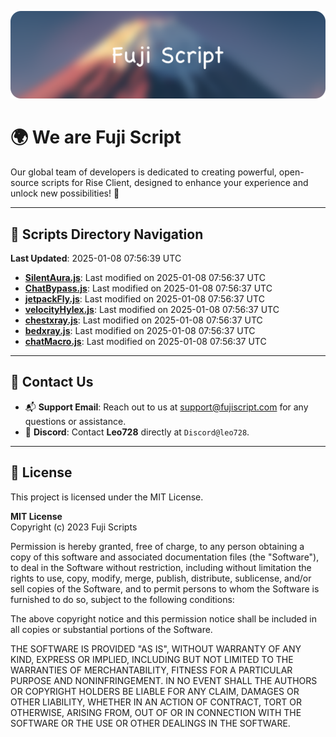 ![Banner](.github/b.webp)

# 🌍 **We are Fuji Script**

Our global team of developers is dedicated to creating powerful, open-source scripts for Rise Client, designed to enhance your experience and unlock new possibilities! 🌟

---
<!-- SCRIPTS_NAVIGATION_START -->
## 📂 **Scripts Directory Navigation**

**Last Updated**: 2025-01-08 07:56:39 UTC

- **[SilentAura.js](scripts/SilentAura.js)**: Last modified on 2025-01-08 07:56:37 UTC
- **[ChatBypass.js](scripts/ChatBypass.js)**: Last modified on 2025-01-08 07:56:37 UTC
- **[jetpackFly.js](scripts/jetpackFly.js)**: Last modified on 2025-01-08 07:56:37 UTC
- **[velocityHylex.js](scripts/velocityHylex.js)**: Last modified on 2025-01-08 07:56:37 UTC
- **[chestxray.js](scripts/chestxray.js)**: Last modified on 2025-01-08 07:56:37 UTC
- **[bedxray.js](scripts/bedxray.js)**: Last modified on 2025-01-08 07:56:37 UTC
- **[chatMacro.js](scripts/chatMacro.js)**: Last modified on 2025-01-08 07:56:37 UTC

<!-- SCRIPTS_NAVIGATION_END -->

---

## 💬 **Contact Us**  
- 📬 **Support Email**: Reach out to us at [support@fujiscript.com](mailto:support@fujiscript.com) for any questions or assistance.  
- 💬 **Discord**: Contact **Leo728** directly at `Discord@leo728`.

---

## 📜 **License**

This project is licensed under the MIT License.  

**MIT License**  
Copyright (c) 2023 Fuji Scripts  

Permission is hereby granted, free of charge, to any person obtaining a copy of this software and associated documentation files (the "Software"), to deal in the Software without restriction, including without limitation the rights to use, copy, modify, merge, publish, distribute, sublicense, and/or sell copies of the Software, and to permit persons to whom the Software is furnished to do so, subject to the following conditions:  

The above copyright notice and this permission notice shall be included in all copies or substantial portions of the Software.  

THE SOFTWARE IS PROVIDED "AS IS", WITHOUT WARRANTY OF ANY KIND, EXPRESS OR IMPLIED, INCLUDING BUT NOT LIMITED TO THE WARRANTIES OF MERCHANTABILITY, FITNESS FOR A PARTICULAR PURPOSE AND NONINFRINGEMENT. IN NO EVENT SHALL THE AUTHORS OR COPYRIGHT HOLDERS BE LIABLE FOR ANY CLAIM, DAMAGES OR OTHER LIABILITY, WHETHER IN AN ACTION OF CONTRACT, TORT OR OTHERWISE, ARISING FROM, OUT OF OR IN CONNECTION WITH THE SOFTWARE OR THE USE OR OTHER DEALINGS IN THE SOFTWARE.  
